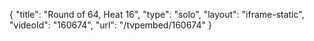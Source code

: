 {
    "title": "Round of 64, Heat 16",
    "type": "solo",
    "layout": "iframe-static",
    "videoId": "160674",
    "url": "\/tvpembed\/160674"
}